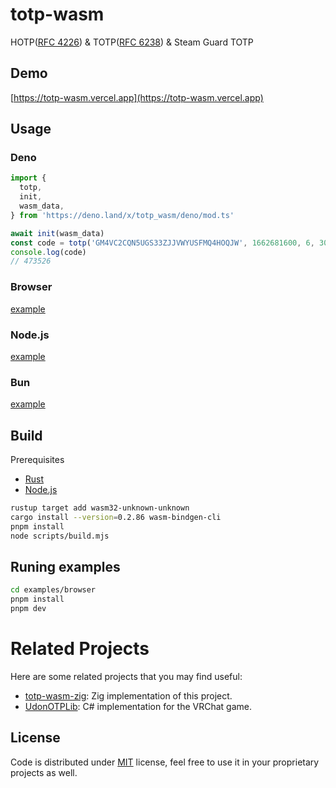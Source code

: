 # totp-wasm

HOTP([RFC 4226](https://tools.ietf.org/html/rfc4226)) & TOTP([RFC 6238](https://tools.ietf.org/html/rfc6238)) & Steam Guard TOTP

## Demo

[https://totp-wasm.vercel.app](https://totp-wasm.vercel.app)

## Usage

### Deno

```typescript
import {
  totp,
  init,
  wasm_data,
} from 'https://deno.land/x/totp_wasm/deno/mod.ts'

await init(wasm_data)
const code = totp('GM4VC2CQN5UGS33ZJJVWYUSFMQ4HOQJW', 1662681600, 6, 30)
console.log(code)
// 473526
```

### Browser

[example](https://github.com/gizmo-ds/totp-wasm/blob/main/examples/browser)

### Node.js

[example](https://github.com/gizmo-ds/totp-wasm/blob/main/examples/node)

### Bun

[example](https://github.com/gizmo-ds/totp-wasm/blob/main/examples/bun)

## Build

Prerequisites

- [Rust](https://www.rust-lang.org)
- [Node.js](https://nodejs.org)

```bash
rustup target add wasm32-unknown-unknown
cargo install --version=0.2.86 wasm-bindgen-cli
pnpm install
node scripts/build.mjs
```

## Runing examples

```bash
cd examples/browser
pnpm install
pnpm dev
```

# Related Projects

Here are some related projects that you may find useful:

- [totp-wasm-zig](https://github.com/gizmo-ds/totp-wasm-zig): Zig implementation of this project.
- [UdonOTPLib](https://github.com/gizmo-ds/UdonOTPLib): C# implementation for the VRChat game.

## License

Code is distributed under [MIT](https://github.com/gizmo-ds/totp-wasm/blob/main/LICENSE) license, feel free to use it in your proprietary projects as well.
